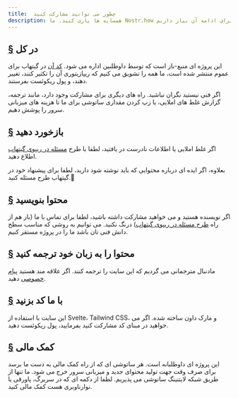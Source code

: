 ```yaml
---
title:  چطور می توانید مشارکت کنید 
description: همسایه ها یاری کنید. ما Nostr.how را شروع کردیم زیرا درباره پروتکل ناستر و آنچه می تواند برای رهایی رسانه های اجتماعی از شرکت های بزرگ تکنولوژی انجام دهد ذوق زده هستیم. ما به کمک شما برای ادامه آن نیاز داریم. 
---
```


## [§](#در-کل) در کل

این پروژه ای منبع-باز است که توسط داوطلبین اداره می شود. [کد آن](https://github.com/erskingardner/nostr-how) در گیتهاب برای عموم منتشر شده است، ما همه را تشویق می کنیم که ریپازیتوری آن را تکثیر کنند، تغییر دهند، و پول ریکوئست بفرستند. 

اگر فنی نیستید نگران نباشید. راه های دیگری برای مشارکت وجود دارد، مانند ترجمه، گزارش غلط های املایی، یا زپ کردن مقداری ساتوشی برای ما تا هزینه های میزبانی سرور را پوشش دهیم.

## [§](#بازخورد-دهید) بازخورد دهید

اگر غلط املایی یا اطلاعات نادرست در یافتید، لطفا با طرح [مسئله در ریپوی گیتهاب](https://github.com/nostr-how/nostr-how/issues) اطلاع دهید.

بعلاوه، اگر ایده ای درباره محتوایی که باید نوشته شود دارید، لطفا برای پیشنهاد خود در گیتهاب طرح مسئله کنید.🙌 

## [§](#محتوا-بنویسید) محتوا بنویسید

اگر نویسنده هستید و می خواهید مشارکت داشته باشید، لطفا برای تماس با ما (باز هم از راه [طرح مسئله در ریپوی گیتهاب](https://github.com/nostr-how/nostr-how/issues)) درنگ نکنید. می توانیم به روشی که مناسب سطح دانش فنی تان باشد ما را در پروژه مستقر کنیم.


## [§](#ترجمه-محتوا) محتوا را به زبان خود ترجمه کنید


مادنبال مترجمانی می گردیم که این سایت را ترجمه کنند. اگر علاقه مند هستید [پیام خصوصی](https://snort.social/p/npub1zuuajd7u3sx8xu92yav9jwxpr839cs0kc3q6t56vd5u9q033xmhsk6c2uc) دهید.  

## [§](#کد-بزنید) با ما کد بزنید

این سایت با استفاده از Svelte، Tailwind CSS، و مارک داون ساخته شده. اگر می خواهید در مبنای کد مشارکت کنید بفرمایید، پول ریکوئست دهید.

## [§](#کمک-مالی) کمک مالی

این پروژه ای داوطلبانه است. هر ساتوشی ای که از راه کمک مالی به دست ما برسد برای صرف وقت جهت تولید محتوای جدید و میزبانی سرور خرج می شود.
ما تنها از طریق شبکه لایتنینگ ساتوشی می پذیریم. لطفا از دکمه ای که در سربرگ، پاورقی یا نوارناوبری هست کمک مالی کنید.


